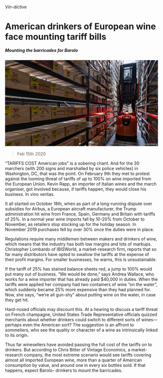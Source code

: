 ###### Vin-dictive

# American drinkers of European wine face mounting tariff bills 

##### Mounting the barricades for Barolo 

![image](images/20200215_USP505.jpg) 

> Feb 15th 2020 

“TARIFFS COST American jobs” is a sobering chant. And for the 30 marchers (with 200 signs and marshalled by six police vehicles) in Washington, DC, that was the point. On February 9th they met to protest against the looming threat of tariffs of up to 100% on wine imported from the European Union. Kevin Rapp, an importer of Italian wines and the march organiser, got involved because, if tariffs happen, they would close his business. In vino veritas.

It all started on October 18th, when as part of a long-running dispute over subsidies for Airbus, a European aircraft manufacturer, the Trump administration hit wine from France, Spain, Germany and Britain with tariffs of 25%. In a normal year wine imports fall by 10-20% from October to November, as retailers stop stocking up for the holiday season. In November 2019 purchases fell by over 30% once the duties were in place.


Regulations require many middlemen between makers and drinkers of wine, which means that the industry has both low margins and lots of markups. Christopher Lombardo of IBISWorld, a market-research firm, reports that so far many distributors have opted to swallow the tariffs at the expense of their profit margins. For smaller businesses, he warns, this is unsustainable.

If the tariff of 25% has stained balance sheets red, a jump to 100% would put many out of business. “We would be done,” says Andrea Wallace, who works for a wine importer that has already paid $40,000 in duties. When the tariffs were applied her company had two containers of wine “on the water”, which suddenly became 25% more expensive than they had planned for. Now, she says, “we’re all gun-shy” about putting wine on the water, in case they get hit.

Hard-nosed officials may discount this. At a hearing to discuss a tariff threat on French champagne, United States Trade Representative officials quizzed merchants about whether drinkers could switch to different sorts of wines—perhaps even the American sort? The suggestion is an affront to sommeliers, who see the quality or character of a wine as intrinsically linked to its origin.

Thus far winesellers have avoided passing the full cost of the tariffs on to drinkers. But according to Chris Bitter of Vintage Economics, a market-research company, the most extreme scenario would see tariffs covering almost all imported European wine, more than a quarter of American consumption by value, and around one in every six bottles sold. If that happens, expect Barolo- drinkers to mount the barricades.

